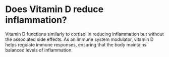 # Does Vitamin D reduce inflammation?

Vitamin D functions similarly to cortisol in reducing inflammation but without the associated side effects. As an immune system modulator, vitamin D helps regulate immune responses, ensuring that the body maintains balanced levels of inflammation.